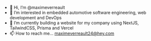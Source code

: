 - 👋 Hi, I’m @maximeverreault
- 👀 I’m interested in embedded automotive software engineering, web development and DevOps
- 🌱 I’m currently building a website for my company using NextJS, TailwindCSS, Prisma and Vercel
- 📫 How to reach me... maximeverreault24@hey.com

<!---
maximeverreault/maximeverreault is a ✨ special ✨ repository because its `README.md` (this file) appears on your GitHub profile.
You can click the Preview link to take a look at your changes.
--->
